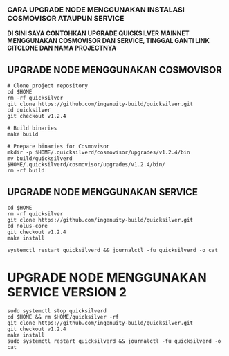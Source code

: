 ### CARA UPGRADE NODE MENGGUNAKAN INSTALASI COSMOVISOR ATAUPUN SERVICE
**DI SINI SAYA CONTOHKAN UPGRADE QUICKSILVER MAINNET MENGGUNAKAN COSMOVISOR DAN SERVICE, TINGGAL GANTI LINK GITCLONE DAN NAMA PROJECTNYA**

## UPGRADE NODE MENGGUNAKAN COSMOVISOR
```
# Clone project repository
cd $HOME
rm -rf quicksilver
git clone https://github.com/ingenuity-build/quicksilver.git
cd quicksilver
git checkout v1.2.4

# Build binaries
make build

# Prepare binaries for Cosmovisor
mkdir -p $HOME/.quicksilverd/cosmovisor/upgrades/v1.2.4/bin
mv build/quicksilverd $HOME/.quicksilverd/cosmovisor/upgrades/v1.2.4/bin/
rm -rf build
```

## UPGRADE NODE MENGGUNAKAN SERVICE
```
cd $HOME
rm -rf quicksilver
git clone https://github.com/ingenuity-build/quicksilver.git
cd nolus-core
git checkout v1.2.4
make install

systemctl restart quicksilverd && journalctl -fu quicksilverd -o cat
```

# UPGRADE NODE MENGGUNAKAN SERVICE VERSION 2
```
sudo systemctl stop quicksilverd
cd $HOME && rm $HOME/quicksilver -rf
git clone https://github.com/ingenuity-build/quicksilver.git
git checkout v1.2.4
make install
sudo systemctl restart quicksilverd && journalctl -fu quicksilverd -o cat
```
